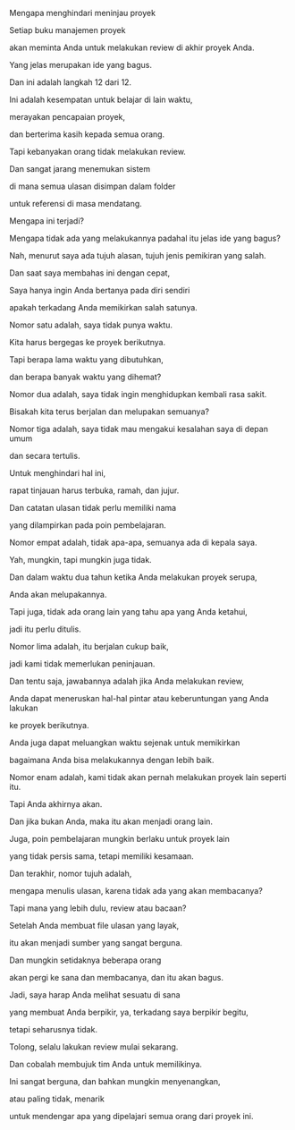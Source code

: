Mengapa menghindari meninjau proyek

Setiap buku manajemen proyek 

akan meminta Anda untuk melakukan review di akhir proyek Anda.

Yang jelas merupakan ide yang bagus.

Dan ini adalah langkah 12 dari 12.

Ini adalah kesempatan untuk belajar di lain waktu, 

merayakan pencapaian proyek, 

dan berterima kasih kepada semua orang.

Tapi kebanyakan orang tidak melakukan review.

Dan sangat jarang menemukan sistem 

di mana semua ulasan disimpan dalam folder 

untuk referensi di masa mendatang.

Mengapa ini terjadi? 

Mengapa tidak ada yang melakukannya padahal itu jelas ide yang bagus? 

Nah, menurut saya ada tujuh alasan, tujuh jenis pemikiran yang salah.

Dan saat saya membahas ini dengan cepat, 

Saya hanya ingin Anda bertanya pada diri sendiri 

apakah terkadang Anda memikirkan salah satunya.

Nomor satu adalah, saya tidak punya waktu.

Kita harus bergegas ke proyek berikutnya.

Tapi berapa lama waktu yang dibutuhkan, 

dan berapa banyak waktu yang dihemat? 

Nomor dua adalah, saya tidak ingin menghidupkan kembali rasa sakit.

Bisakah kita terus berjalan dan melupakan semuanya? 

Nomor tiga adalah, saya tidak mau mengakui kesalahan saya di depan umum 

dan secara tertulis.

Untuk menghindari hal ini, 

rapat tinjauan harus terbuka, ramah, dan jujur.

Dan catatan ulasan tidak perlu memiliki nama 

yang dilampirkan pada poin pembelajaran.

Nomor empat adalah, tidak apa-apa, semuanya ada di kepala saya.

Yah, mungkin, tapi mungkin juga tidak.

Dan dalam waktu dua tahun ketika Anda melakukan proyek serupa, 

Anda akan melupakannya.

Tapi juga, tidak ada orang lain yang tahu apa yang Anda ketahui, 


jadi itu perlu ditulis.

Nomor lima adalah, itu berjalan cukup baik, 

jadi kami tidak memerlukan peninjauan.

Dan tentu saja, jawabannya adalah jika Anda melakukan review, 

Anda dapat meneruskan hal-hal pintar atau keberuntungan yang Anda lakukan 

ke proyek berikutnya.

Anda juga dapat meluangkan waktu sejenak untuk memikirkan 

bagaimana Anda bisa melakukannya dengan lebih baik.

Nomor enam adalah, kami tidak akan pernah melakukan proyek lain seperti itu.

Tapi Anda akhirnya akan.

Dan jika bukan Anda, maka itu akan menjadi orang lain.

Juga, poin pembelajaran mungkin berlaku untuk proyek lain 

yang tidak persis sama, tetapi memiliki kesamaan.

Dan terakhir, nomor tujuh adalah, 

mengapa menulis ulasan, karena tidak ada yang akan membacanya? 

Tapi mana yang lebih dulu, review atau bacaan? 

Setelah Anda membuat file ulasan yang layak, 

itu akan menjadi sumber yang sangat berguna.

Dan mungkin setidaknya beberapa orang 

akan pergi ke sana dan membacanya, dan itu akan bagus.

Jadi, saya harap Anda melihat sesuatu di sana 

yang membuat Anda berpikir, ya, terkadang saya berpikir begitu, 

tetapi seharusnya tidak.

Tolong, selalu lakukan review mulai sekarang.

Dan cobalah membujuk tim Anda untuk memilikinya.

Ini sangat berguna, dan bahkan mungkin menyenangkan, 

atau paling tidak, menarik 

untuk mendengar apa yang dipelajari semua orang dari proyek ini.

